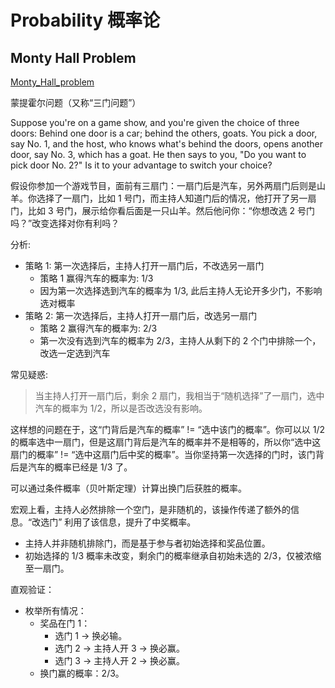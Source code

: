 # Probability 概率论

## Monty Hall Problem

[Monty_Hall_problem](https://en.wikipedia.org/wiki/Monty_Hall_problem)

蒙提霍尔问题（又称“三门问题”）

Suppose you're on a game show, and you're given the choice of three doors: Behind one door is a car; behind the others, goats. You pick a door, say No. 1, and the host, who knows what's behind the doors, opens another door, say No. 3, which has a goat. He then says to you, "Do you want to pick door No. 2?" Is it to your advantage to switch your choice?

假设你参加一个游戏节目，面前有三扇门：一扇门后是汽车，另外两扇门后则是山羊。你选择了一扇门，比如 1 号门，而主持人知道门后的情况，他打开了另一扇门，比如 3 号门，展示给你看后面是一只山羊。然后他问你：“你想改选 2 号门吗？”改变选择对你有利吗？

分析:

- 策略 1: 第一次选择后，主持人打开一扇门后，不改选另一扇门
  - 策略 1 赢得汽车的概率为: 1/3
  - 因为第一次选择选到汽车的概率为 1/3, 此后主持人无论开多少门，不影响选对概率
- 策略 2: 第一次选择后，主持人打开一扇门后，改选另一扇门
  - 策略 2 赢得汽车的概率为: 2/3
  - 第一次没有选到汽车的概率为 2/3，主持人从剩下的 2 个门中排除一个，改选一定选到汽车

常见疑惑:

> 当主持人打开一扇门后，剩余 2 扇门，我相当于“随机选择”了一扇门，选中汽车的概率为 1/2，所以是否改选没有影响。

这样想的问题在于，这“门背后是汽车的概率” != “选中该门的概率”。你可以以 1/2 的概率选中一扇门，但是这扇门背后是汽车的概率并不是相等的，所以你“选中这扇门的概率” != “选中这扇门后中奖的概率”。当你坚持第一次选择的门时，该门背后是汽车的概率已经是 1/3 了。

可以通过条件概率（贝叶斯定理）计算出换门后获胜的概率。

宏观上看，主持人必然排除一个空门，是非随机的，该操作传递了额外的信息。“改选门” 利用了该信息，提升了中奖概率。

- 主持人并非随机排除门，而是基于参与者初始选择和奖品位置。
- 初始选择的 1/3 概率未改变，剩余门的概率继承自初始未选的 2/3，仅被浓缩至一扇门。

直观验证：

- 枚举所有情况：
  - 奖品在门 1：
    - 选门 1 -> 换必输。
    - 选门 2 -> 主持人开 3 -> 换必赢。
    - 选门 3 -> 主持人开 2 -> 换必赢。
  - 换门赢的概率：2/3。
